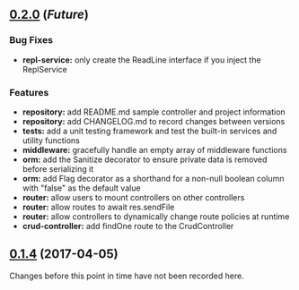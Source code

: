 
<a name="0.2.0"></a>
## [0.2.0](https://github.com/miter-framework/miter/compare/0.1.4...HEAD) (_Future_)

### Bug Fixes

* **repl-service:** only create the ReadLine interface if you inject the ReplService

### Features

* **repository:** add README.md sample controller and project information
* **repository:** add CHANGELOG.md to record changes between versions
* **tests:** add a unit testing framework and test the built-in services and utility functions
* **middleware:** gracefully handle an empty array of middleware functions
* **orm:** add the Sanitize decorator to ensure private data is removed before serializing it
* **orm:** add Flag decorator as a shorthand for a non-null boolean column with "false" as the default value
* **router:** allow users to mount controllers on other controllers
* **router:** allow routes to await res.sendFile
* **router:** allow controllers to dynamically change route policies at runtime
* **crud-controller:** add findOne route to the CrudController



<a name="0.1.4"></a>
## [0.1.4](https://github.com/miter-framework/miter/tree/0.1.4) (2017-04-05)

Changes before this point in time have not been recorded here.
